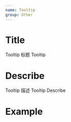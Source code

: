 ```yaml
---
name: Tooltip
group: Other
---
```


# Title

Tooltip 标题
Tooltip

# Describe

Tooltip 描述
Tooltip Describe

# Example
